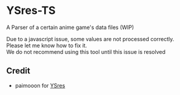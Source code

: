 # YSres-TS

A Parser of a certain anime game's data files (WIP)

Due to a javascript issue, some values are not processed correctly.  
Please let me know how to fix it.  
We do not recommend using this tool until this issue is resolved

## Credit
- paimooon for [YSres](https://gitlab.com/paimooon61/res)